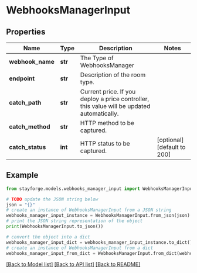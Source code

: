 # WebhooksManagerInput


## Properties

Name | Type | Description | Notes
------------ | ------------- | ------------- | -------------
**webhook_name** | **str** | The Type of WebhooksManager | 
**endpoint** | **str** | Description of the room type. | 
**catch_path** | **str** | Current price. If you deploy a price controller, this value will be updated automatically. | 
**catch_method** | **str** | HTTP method to be captured. | 
**catch_status** | **int** | HTTP status to be captured. | [optional] [default to 200]

## Example

```python
from stayforge.models.webhooks_manager_input import WebhooksManagerInput

# TODO update the JSON string below
json = "{}"
# create an instance of WebhooksManagerInput from a JSON string
webhooks_manager_input_instance = WebhooksManagerInput.from_json(json)
# print the JSON string representation of the object
print(WebhooksManagerInput.to_json())

# convert the object into a dict
webhooks_manager_input_dict = webhooks_manager_input_instance.to_dict()
# create an instance of WebhooksManagerInput from a dict
webhooks_manager_input_from_dict = WebhooksManagerInput.from_dict(webhooks_manager_input_dict)
```
[[Back to Model list]](../README.md#documentation-for-models) [[Back to API list]](../README.md#documentation-for-api-endpoints) [[Back to README]](../README.md)


